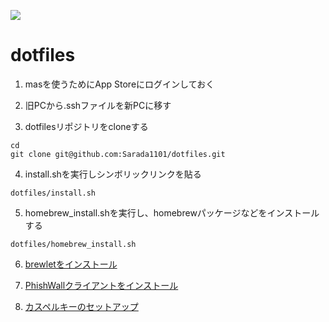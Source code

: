 ![](https://github.com/Sarada1101/dotfiles/workflows/macos.yml/badge.svg)
# dotfiles

1. masを使うためにApp Storeにログインしておく

2. 旧PCから.sshファイルを新PCに移す

3. dotfilesリポジトリをcloneする
```
cd
git clone git@github.com:Sarada1101/dotfiles.git
```

4. install.shを実行しシンボリックリンクを貼る
```
dotfiles/install.sh
```

5. homebrew_install.shを実行し、homebrewパッケージなどをインストールする
```
dotfiles/homebrew_install.sh
```

6. [brewletをインストール](https://github.com/zkokaja/Brewlet)

7. [PhishWallクライアントをインストール](https://www.securebrain.co.jp/products/phishwall/install_mac.html)

8. [カスペルキーのセットアップ](https://home.kaspersky.co.jp/store/kasperjp/DisplayHomePage?icid=jp_ng-thmb_pro_ona_oth__onl_b2c__buttn_______)
